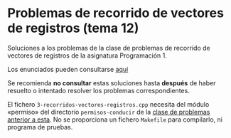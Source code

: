 # Problemas de recorrido de vectores de registros (tema 12)

Soluciones a los problemas de la clase de problemas de recorrido de vectores de registros de la asignatura Programación 1.

Los enunciados pueden consultarse [aquí](https://miguel-latre.github.io/transparencias/pbs-tema-12-recorridos-de-vectores.pdf)

Se recomienda **no consultar** estas soluciones hasta **después** de haber resuelto o intentado resolver los  problemas correspondientes.

El fichero `3-recorridos-vectores-registros.cpp` necesita del módulo «permiso»
del directorio `permisos-conducir` de la [clase de problemas anterior a esta](https://github.com/prog1-eina/problemas-t11-registros).
No se proporciona un fichero `Makefile` para compilarlo, ni programa de pruebas.
